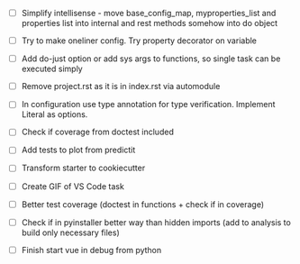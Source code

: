 - [ ] Simplify intellisense - move base_config_map, myproperties_list and properties list into internal and rest methods somehow into do object
- [ ] Try to make oneliner config. Try property decorator on variable
- [ ] Add do-just option or add sys args to functions, so single task can be executed simply
- [ ] Remove project.rst as it is in index.rst via automodule
- [ ] In configuration use type annotation for type verification. Implement Literal as options.
- [ ] Check if coverage from doctest included
- [ ] Add tests to plot from predictit
- [ ] Transform starter to cookiecutter
- [ ] Create GIF of VS Code task
- [ ] Better test coverage (doctest in functions + check if in coverage)
- [ ] Check if in pyinstaller better way than hidden imports (add to analysis to build only necessary files)
- [ ] Finish start vue in debug from python
 